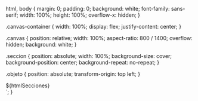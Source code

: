 
  html, body {
    margin: 0;
    padding: 0;
    background: white;
    font-family: sans-serif;
    width: 100%;
    height: 100%;
    overflow-x: hidden;
  }

  .canvas-container {
    width: 100%;
    display: flex;
    justify-content: center;
  }

  .canvas {
    position: relative;
    width: 100%;
    aspect-ratio: 800 / 1400;
    overflow: hidden;
    background: white;
  }

  .seccion {
    position: absolute;
    width: 100%;
    background-size: cover;
    background-position: center;
    background-repeat: no-repeat;
  }

  .objeto {
    position: absolute;
    transform-origin: top left;
  }
</style>

</head>
<body>
  <div class="canvas-container">
    <div class="canvas">
      ${htmlSecciones}
    </div>
  </div>
</body>
</html>
`;
}